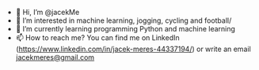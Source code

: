 - 👋 Hi, I’m @jacekMe
- 👀 I’m interested in machine learning, jogging, cycling and football/
- 🌱 I’m currently learning programming Python and machine learning
- 📫 How to reach me? You can find me on LinkedIn (https://www.linkedin.com/in/jacek-meres-44337194/) or write an email jacekmeres@gmail.com

<!---
jacekMe/jacekMe is a ✨ special ✨ repository because its `README.md` (this file) appears on your GitHub profile.
You can click the Preview link to take a look at your changes.
--->
